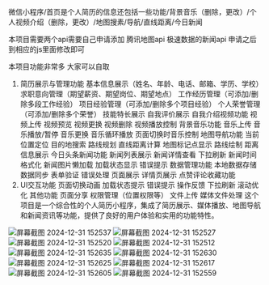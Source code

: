 
微信小程序/首页是个人简历的信息还包括一些功能/背景音乐（删除，更改）/个人视频介绍（删除，更改）/地图搜素/导航/直线距离/今日新闻

本项目需要两个api需要自己申请添加
腾讯地图api
极速数据的新闻api
申请之后到相应的js里面修改即可

本项目功能非常多 大家可以自取
1. 简历展示与管理功能
基本信息展示（姓名、年龄、电话、邮箱、学历、学校）
求职意向管理（期望薪资、期望岗位、期望地点）
工作经历管理（可添加/删除多段工作经验）
项目经验管理（可添加/删除多个项目经验）
个人荣誉管理（可添加/删除多个荣誉）
技能特长展示
自我评价展示
自我介绍视频功能
视频上传
视频预览
视频更换
视频删除
视频播放控制
背景音乐功能
音乐上传
音乐播放/暂停
音乐更换
音乐循环播放
页面切换时音乐控制
地图导航功能
当前位置定位
目的地搜索
路线规划
直线距离计算
地图标记点显示
路线绘制
距离信息展示
今日头条新闻功能
新闻列表展示
新闻详情查看
下拉刷新
新闻时间格式化
新闻图片懒加载
加载状态显示
错误提示
数据管理功能
本地数据存储
数据同步
表单验证
错误处理
页面展示
详情页展示
点赞评论收藏功能
2. UI交互功能
页面切换动画
加载状态提示
错误提示
操作反馈
下拉刷新
滚动优化
其他功能
页面分享
权限管理（位置权限等）
文件上传
媒体文件处理
这个项目是一个综合性的个人简历小程序，集成了简历展示、媒体播放、地图导航和新闻资讯等功能，提供了良好的用户体验和实用的功能特性。


![屏幕截图 2024-12-31 152537](https://github.com/user-attachments/assets/0701cab9-d751-4063-8387-32309801f3c9)
![屏幕截图 2024-12-31 152527](https://github.com/user-attachments/assets/8d410375-010c-4a92-b571-b74238815209)
![屏幕截图 2024-12-31 152520](https://github.com/user-attachments/assets/712b8a2c-ee61-487f-aa70-ecf2400b944e)
![屏幕截图 2024-12-31 152512](https://github.com/user-attachments/assets/2398d6cd-9ed2-4698-94b9-3d820e58e0b8)
![屏幕截图 2024-12-31 152635](https://github.com/user-attachments/assets/ddca6e4e-e8f4-4c63-a1cb-4904bc06a12f)
![屏幕截图 2024-12-31 152630](https://github.com/user-attachments/assets/21e77eac-bf99-47c6-99e2-07089a92ef0f)
![屏幕截图 2024-12-31 152625](https://github.com/user-attachments/assets/cc5747de-fed9-4507-83d5-9c9c097c4c37)
![屏幕截图 2024-12-31 152617](https://github.com/user-attachments/assets/923129b4-63d2-4f3d-b07a-2cea40f49425)
![屏幕截图 2024-12-31 152605](https://github.com/user-attachments/assets/140e2a8f-42fe-420f-b484-68814e6a02a4)
![屏幕截图 2024-12-31 152559](https://github.com/user-attachments/assets/ac368ef6-bce8-4ec0-91ed-360e0988df8c)



